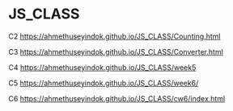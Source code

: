 # JS_CLASS

C2 https://ahmethuseyindok.github.io/JS_CLASS/Counting.html

C3 https://ahmethuseyindok.github.io/JS_CLASS/Converter.html

C4 https://ahmethuseyindok.github.io/JS_CLASS/week5

C5 https://ahmethuseyindok.github.io/JS_CLASS/week6/

C6 https://ahmethuseyindok.github.io/JS_CLASS/cw6/index.html
